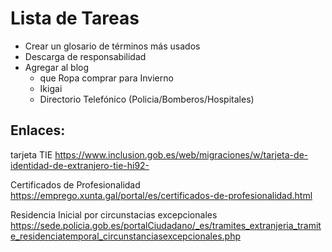 # Lista de Tareas

- Crear un glosario de términos más usados
- Descarga de responsabilidad
- Agregar al blog
    - que Ropa comprar para Invierno
    - Ikigai
    - Directorio Telefónico (Policia/Bomberos/Hospitales)

## Enlaces:
tarjeta TIE
https://www.inclusion.gob.es/web/migraciones/w/tarjeta-de-identidad-de-extranjero-tie-hi92-

Certificados de Profesionalidad
https://emprego.xunta.gal/portal/es/certificados-de-profesionalidad.html

Residencia Inicial por circunstacias excepcionales
https://sede.policia.gob.es/portalCiudadano/_es/tramites_extranjeria_tramite_residenciatemporal_circunstanciasexcepcionales.php